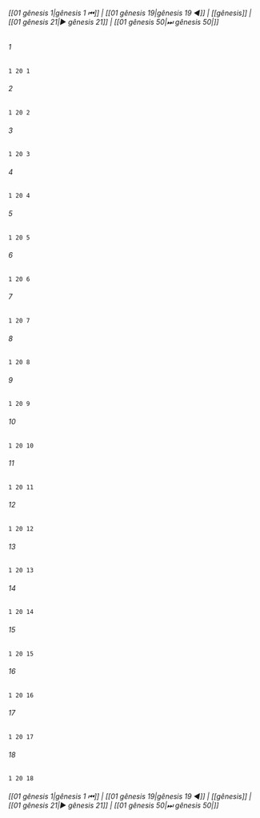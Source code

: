 
###### [[01 gênesis 1|gênesis 1 ⏮]] | [[01 gênesis 19|gênesis 19 ◀]] | [[gênesis]] | [[01 gênesis 21|▶ gênesis 21]] | [[01 gênesis 50|⏭ gênesis 50|]]

###### 1
``` verse
1 20 1 
```
###### 2
``` verse
1 20 2 
```
###### 3
``` verse
1 20 3 
```
###### 4
``` verse
1 20 4 
```
###### 5
``` verse
1 20 5 
```
###### 6
``` verse
1 20 6 
```
###### 7
``` verse
1 20 7 
```
###### 8
``` verse
1 20 8 
```
###### 9
``` verse
1 20 9 
```
###### 10
``` verse
1 20 10 
```
###### 11
``` verse
1 20 11 
```
###### 12
``` verse
1 20 12 
```
###### 13
``` verse
1 20 13 
```
###### 14
``` verse
1 20 14 
```
###### 15
``` verse
1 20 15 
```
###### 16
``` verse
1 20 16 
```
###### 17
``` verse
1 20 17 
```
###### 18
``` verse
1 20 18 
```

###### [[01 gênesis 1|gênesis 1 ⏮]] | [[01 gênesis 19|gênesis 19 ◀]] | [[gênesis]] | [[01 gênesis 21|▶ gênesis 21]] | [[01 gênesis 50|⏭ gênesis 50|]]

